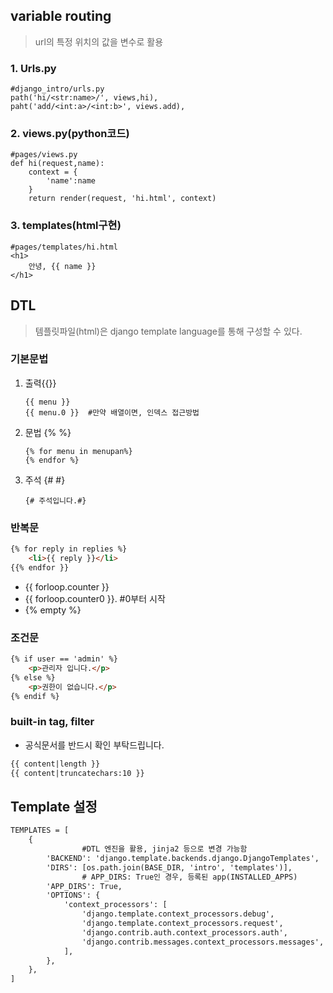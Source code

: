 ## variable routing

> url의 특정 위치의 값을 변수로 활용



### 1. Urls.py

```
#django_intro/urls.py
path('hi/<str:name>/', views,hi),
paht('add/<int:a>/<int:b>', views.add),
```

### 2. views.py(python코드)

```
#pages/views.py
def hi(request,name):
	context = {
		'name':name
	}
	return render(request, 'hi.html', context)
```

### 3. templates(html구현)

```
#pages/templates/hi.html
<h1>
	안녕, {{ name }}
</h1>
```





## DTL

> 템플릿파일(html)은 django template language를 통해 구성할 수 있다.

### 기본문법

1. 출력{{}}

   ```
   {{ menu }}
   {{ menu.0 }}  #만약 배열이면, 인덱스 접근방법
   ```

2. 문법 {% %}

   ```
   {% for menu in menupan%}
   {% endfor %}
   ```

3. 주석 {# #}

   ```
   {# 주석입니다.#}
   ```



### 반복문

```html
{% for reply in replies %}
	<li>{{ reply }}</li>
{{% endfor }}
```

- {{ forloop.counter }}
- {{ forloop.counter0 }}.    #0부터 시작
- {% empty %}

### 조건문

```html
{% if user == 'admin' %}
	<p>관리자 입니다.</p>
{% else %}
	<p>권한이 없습니다.</p>
{% endif %}
```



### built-in tag, filter

- 공식문서를 반드시 확인 부탁드립니다.

```html
{{ content|length }}
{{ content|truncatechars:10 }}
```



## Template 설정

```html
TEMPLATES = [
    {
				#DTL 엔진을 활용, jinja2 등으로 변경 가능함
        'BACKEND': 'django.template.backends.django.DjangoTemplates',
        'DIRS': [os.path.join(BASE_DIR, 'intro', 'templates')],
				# APP_DIRS: True인 경우, 등록된 app(INSTALLED_APPS) 
        'APP_DIRS': True,
        'OPTIONS': {
            'context_processors': [
                'django.template.context_processors.debug',
                'django.template.context_processors.request',
                'django.contrib.auth.context_processors.auth',
                'django.contrib.messages.context_processors.messages',
            ],
        },
    },
]
```




